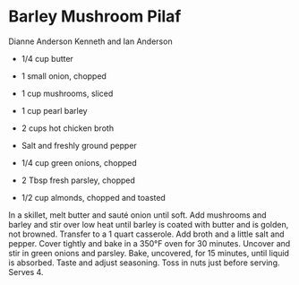 # Barley Mushroom Pilaf

Dianne Anderson
Kenneth and Ian Anderson

- 1/4 cup butter
- 1 small onion, chopped
- 1 cup mushrooms, sliced
- 1 cup pearl barley
- 2 cups hot chicken broth

- Salt and freshly ground pepper
- 1/4 cup green onions, chopped
- 2 Tbsp fresh parsley, chopped
- 1/2 cup almonds, chopped and toasted

In a skillet, melt butter and sauté onion until soft. Add mushrooms and barley and stir over low heat until barley is coated with butter and is golden, not browned. Transfer to a 1 quart casserole. Add broth and a little salt and pepper. Cover tightly and bake in a 350°F oven for 30 minutes. Uncover and stir in green onions and parsley. Bake, uncovered, for 15 minutes, until liquid is absorbed. Taste and adjust seasoning. Toss in nuts just before serving. Serves 4.